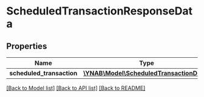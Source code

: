 # ScheduledTransactionResponseData

## Properties
Name | Type | Description | Notes
------------ | ------------- | ------------- | -------------
**scheduled_transaction** | [**\YNAB\Model\ScheduledTransactionDetail**](ScheduledTransactionDetail.md) |  | 

[[Back to Model list]](../../README.md#documentation-for-models) [[Back to API list]](../../README.md#documentation-for-api-endpoints) [[Back to README]](../../README.md)

